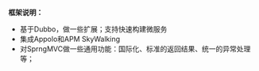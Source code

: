 **框架说明：**
- 基于Dubbo，做一些扩展；支持快速构建微服务
- 集成Appolo和APM SkyWalking
- 对SprngMVC做一些通用功能：国际化、标准的返回结果、统一的异常处理等；
